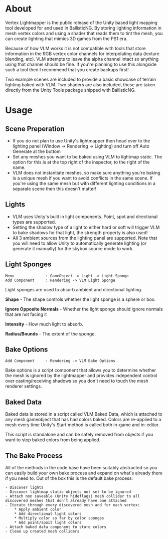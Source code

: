 # About
Vertex Lightmapper is the public release of the Unity based light mapping tool developed for and used in BallisticNG. By storing lighting information in mesh vertex colors and using a shader that reads them to tint the mesh, you can create lighting that mimics 3D games from the PS1 era.

Because of how VLM works it is not compatible with tools that store information in the RGB vertex color channels for interpolating data (texture blending, etc). VLM attempts to leave the alpha channel intact so anything using that channel should be fine. If you're planning to use this alongside such a tool then I recommend that you create backups first!

Two example scenes are included to provide a basic showcase of terrain lighting baked with VLM. Two shaders are also included, these are taken directly from the Unity Tools package shipped with BallisticNG.

# Usage
## Scene Preperation
* If you do not plan to use Unity's lightmapper then head over to the lighting panel (Window -> Rendering -> Lighting) and turn off Auto Generate at the bottom
* Set any meshes you want to be baked using VLM to lightmap static. The option for this is at the top right of the inspector, to the right of the name.
* VLM does not instantiate meshes, so make sure anything you're baking is a unique mesh if you want to avoid conflicts in the same scene. If you're using the same mesh but with different lighting conditions in a separate scene then this doesn't matter!

## Lights
* VLM uses Unity's built in light components. Point, spot and directional types are supported.
* Setting the shadow type of a light to either hard or soft will trigger VLM to bake shadows for that light, the strength property is also used!
* All 3 ambient sources from the lighting panel are supported. Note that you will need to allow Unity to automatically generate lighting (or generate it manually) for the skybox source mode to work.

## Light Sponges
```
Menu              : GameObject -> Light -> Light Sponge
Add Component     : Rendering -> VLM Light Sponge
```
Light sponges are used to absorb ambient and directional lighting.

**Shape** - The shape controls whether the light sponge is a sphere or box.

**Ignore Opposite Normals** - Whether the light sponge should ignore normals that are not facing it

**Intensity** - How much light to absorb.

**Radius/Bounds** - The extent of the sponge.

## Bake Options
```
Add Component     : Rendering -> VLM Bake Options
```

Bake options is a script component that allows you to determine whether the mesh is ignored by the lightmapper and provides independent control over casting/receiving shadows so you don't need to touch the mesh renderer settings.

## Baked Data
Baked data is stored in a script called VLM Baked Data, which is attached to any mesh gameobject that has had colors baked. Colors are re-applied to a mesh every time Unity's Start method is called both in-game and in-editor.

This script is standalone and can be safely removed from objects if you want to stop baked colors from being applied.

## The Bake Process
All of the methods in the code base have been suitably abstracted so you can easily build your own bake process and expand on what's already there if you need to. Out of the box this is the default bake process:

```
- Discover lights
- Discover lightmap static objects not set to be ignored
- Attach non saveable (Unity hideflags) mesh collider to all discovered meshes that don't already have one attached
- Iterate through every discovered mesh and for each vertex:
    * Apply ambient color
    * Add directional light colors
    * Multiply color so far by color sponges
    * Add point/spoit light colors
- Attach baked data component to store colors
- Clean up created mesh colliders
```
